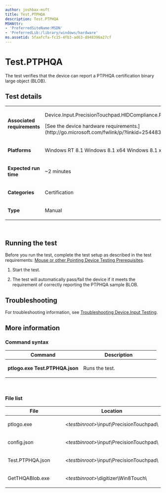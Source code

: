 ```yaml
---
author: joshbax-msft
title: Test.PTPHQA
description: Test.PTPHQA
MSHAttr:
- 'PreferredSiteName:MSDN'
- 'PreferredLib:/library/windows/hardware'
ms.assetid: 5faafcfa-fc15-4fb3-ad63-d948396a27cf
---
```


# Test.PTPHQA


The test verifies that the device can report a PTPHQA certification binary large object (BLOB).

## Test details


<table>
<colgroup>
<col width="50%" />
<col width="50%" />
</colgroup>
<tbody>
<tr class="odd">
<td><p><strong>Associated requirements</strong></p></td>
<td><p>Device.Input.PrecisionTouchpad.HIDCompliance.PTPHQA</p>
<p>[See the device hardware requirements.](http://go.microsoft.com/fwlink/p/?linkid=254483)</p></td>
</tr>
<tr class="even">
<td><p><strong>Platforms</strong></p></td>
<td><p>Windows RT 8.1 Windows 8.1 x64 Windows 8.1 x86</p></td>
</tr>
<tr class="odd">
<td><p><strong>Expected run time</strong></p></td>
<td><p>~2 minutes</p></td>
</tr>
<tr class="even">
<td><p><strong>Categories</strong></p></td>
<td><p>Certification</p></td>
</tr>
<tr class="odd">
<td><p><strong>Type</strong></p></td>
<td><p>Manual</p></td>
</tr>
</tbody>
</table>

 

## Running the test


Before you run the test, complete the test setup as described in the test requirements: [Mouse or other Pointing Device Testing Prerequisites](mouse-or-other-pointing-device-testing-prerequisites.md).

1.  Start the test.

2.  The test will automatically pass/fail the device if it meets the requirement of correctly reporting the PTPHQA sample BLOB.

## Troubleshooting


For troubleshooting information, see [Troubleshooting Device.Input Testing](troubleshooting-deviceinput-testing.md).

## More information


### Command syntax

<table>
<colgroup>
<col width="50%" />
<col width="50%" />
</colgroup>
<thead>
<tr class="header">
<th>Command</th>
<th>Description</th>
</tr>
</thead>
<tbody>
<tr class="odd">
<td><p><strong>ptlogo.exe Test.PTPHQA.json</strong></p></td>
<td><p>Runs the test.</p></td>
</tr>
</tbody>
</table>

 

### File list

<table>
<colgroup>
<col width="50%" />
<col width="50%" />
</colgroup>
<thead>
<tr class="header">
<th>File</th>
<th>Location</th>
</tr>
</thead>
<tbody>
<tr class="odd">
<td><p>ptlogo.exe</p></td>
<td><p><em>&lt;testbinroot&gt;</em>\input\PrecisionTouchpad\</p></td>
</tr>
<tr class="even">
<td><p>config.json</p></td>
<td><p><em>&lt;testbinroot&gt;</em>\input\PrecisionTouchpad\</p></td>
</tr>
<tr class="odd">
<td><p>Test.PTPHQA.json</p></td>
<td><p><em>&lt;testbinroot&gt;</em>\input\PrecisionTouchpad\</p></td>
</tr>
<tr class="even">
<td><p>GetTHQABlob.exe</p></td>
<td><p><em>&lt;testbinroot&gt;</em>\digitizer\Win8Touch\</p></td>
</tr>
</tbody>
</table>

 

 

 






